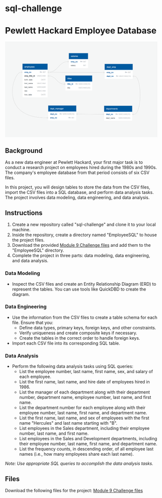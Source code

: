 # sql-challenge
# Pewlett Hackard Employee Database

![alt text](https://github.com/ethanwright96/sql-challenge/blob/main/EmployeeSQL/Employee_ERD.png)

## Background
As a new data engineer at Pewlett Hackard, your first major task is to conduct a research project on employees hired during the 1980s and 1990s. The company's employee database from that period consists of six CSV files.

In this project, you will design tables to store the data from the CSV files, import the CSV files into a SQL database, and perform data analysis tasks. The project involves data modeling, data engineering, and data analysis.

## Instructions
1. Create a new repository called "sql-challenge" and clone it to your local machine.
2. Inside the repository, create a directory named "EmployeeSQL" to house the project files.
3. Download the provided [Module 9 Challenge files](https://...link...) and add them to the "EmployeeSQL" directory.
4. Complete the project in three parts: data modeling, data engineering, and data analysis.

### Data Modeling
- Inspect the CSV files and create an Entity Relationship Diagram (ERD) to represent the tables. You can use tools like QuickDBD to create the diagram.

### Data Engineering
- Use the information from the CSV files to create a table schema for each file. Ensure that you:
  - Define data types, primary keys, foreign keys, and other constraints.
  - Verify uniqueness and create composite keys if necessary.
  - Create the tables in the correct order to handle foreign keys.
- Import each CSV file into its corresponding SQL table.

### Data Analysis
- Perform the following data analysis tasks using SQL queries:
  - List the employee number, last name, first name, sex, and salary of each employee.
  - List the first name, last name, and hire date of employees hired in 1986.
  - List the manager of each department along with their department number, department name, employee number, last name, and first name.
  - List the department number for each employee along with their employee number, last name, first name, and department name.
  - List the first name, last name, and sex of employees with the first name "Hercules" and last name starting with "B".
  - List employees in the Sales department, including their employee number, last name, and first name.
  - List employees in the Sales and Development departments, including their employee number, last name, first name, and department name.
  - List the frequency counts, in descending order, of all employee last names (i.e., how many employees share each last name).

*Note: Use appropriate SQL queries to accomplish the data analysis tasks.*

## Files
Download the following files for the project:
[Module 9 Challenge files](https://...link...)
